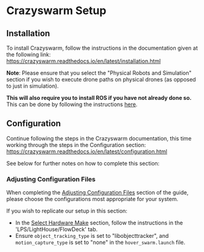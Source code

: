 # Crazyswarm Setup

## Installation
To install Crazyswarm, follow the instructions in the documentation given at the following link:  
https://crazyswarm.readthedocs.io/en/latest/installation.html 

**Note**: Please ensure that you select the "Physical Robots and Simulation" section if you wish to execute drone paths on physical drones (as opposed to just in simulation).

**This will also require you to install ROS if you have not already done so.**  
This can be done by following the instructions [here](http://wiki.ros.org/ROS/Installation).

## Configuration
Continue following the steps in the Crazyswarm documentation, this time working through the steps in the Configuration section:  
https://crazyswarm.readthedocs.io/en/latest/configuration.html

See below for further notes on how to complete this section:

### Adjusting Configuration Files
When completing the [Adjusting Configuration Files](https://crazyswarm.readthedocs.io/en/latest/configuration.html#adjust-configuration-files) section of the guide, please choose the configurations most appropriate for your system.  

If you wish to replicate our setup in this section:  
* In the [Select Hardware Make](https://crazyswarm.readthedocs.io/en/latest/configuration.html#select-hardware-make) section, follow the instructions in the 'LPS/LightHouse/FlowDeck' tab.  
* Ensure `object_tracking_type` is set to "libobjecttracker", and `motion_capture_type` is set to "none" in the `hover_swarm.launch` file.

